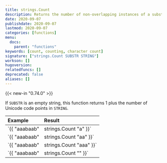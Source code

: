 ```yaml
---
title: strings.Count
description: Returns the number of non-overlapping instances of a substring within a string.
date: 2020-09-07
publishdate: 2020-09-07
lastmod: 2020-09-07
categories: [functions]
menu:
  docs:
    parent: "functions"
keywords: [count, counting, character count]
signature: ["strings.Count SUBSTR STRING"]
workson: []
hugoversion:
relatedfuncs: []
deprecated: false
aliases: []
---
```


{{< new-in "0.74.0" >}}

If `SUBSTR` is an empty string, this function returns 1 plus the number of Unicode code points in `STRING`.

Example|Result
:--|:--
`{{ "aaabaab" | strings.Count "a" }}`|5
`{{ "aaabaab" | strings.Count "aa" }}`|2
`{{ "aaabaab" | strings.Count "aaa" }}`|1
`{{ "aaabaab" | strings.Count "" }}`|8
